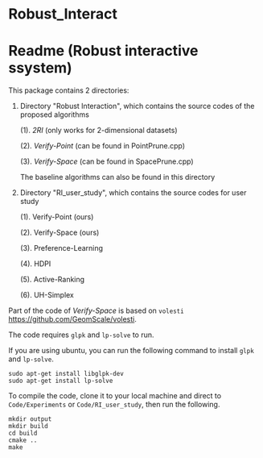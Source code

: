 # Robust_Interact

Readme (Robust interactive ssystem)
=========================
This package contains 2 directories: 
1. Directory "Robust Interaction", which contains the source codes of the proposed algorithms

	(1). *2RI* (only works for 2-dimensional datasets)
  
	(2). *Verify-Point* (can be found in PointPrune.cpp)
  
	(3). *Verify-Space* (can be found in SpacePrune.cpp)
  
      The baseline algorithms can also be found in this directory

2. Directory "RI_user_study", which contains the source codes for user study

	(1). Verify-Point (ours)
  
	(2). Verify-Space (ours)
  
	(3). Preference-Learning
  
	(4). HDPI
  
	(5). Active-Ranking
  
	(6). UH-Simplex


Part of the code of *Verify-Space* is based on `volesti` https://github.com/GeomScale/volesti.

The code requires `glpk` and `lp-solve` to run.

If you are using ubuntu, you can run the following command to install `glpk` and `lp-solve`.

```
sudo apt-get install libglpk-dev
sudo apt-get install lp-solve
```

To compile the code, clone it to your local machine and direct to `Code/Experiments` or `Code/RI_user_study`, then run the following.

```
mkdir output
mkdir build
cd build
cmake ..
make
```
